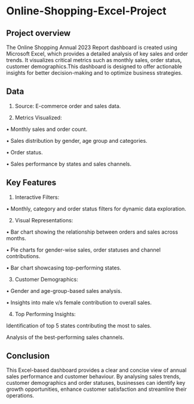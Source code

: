 # Online-Shopping-Excel-Project

## Project overview

The Online Shopping Annual 2023 Report dashboard is created using Microsoft Excel, which provides a detailed analysis of key sales and order trends. It visualizes critical metrics such as monthly sales, order status, customer demographics.This dashboard is designed to offer actionable insights for better decision-making and to optimize business strategies.

## Data

1.	Source: E-commerce order and sales data.
   
2.	Metrics Visualized:
   
  •	Monthly sales and order count.
  
  •	Sales distribution by gender, age group and categories.
  
  •	Order status.
  
  •	Sales performance by states and sales channels.
 
## Key Features
1.	Interactive Filters:
   
  •	Monthly, category and order status filters for dynamic data exploration.

2.	Visual Representations:
   
  •	Bar chart showing the relationship between orders and sales across months.
  
  •	Pie charts for gender-wise sales, order statuses and channel contributions.
  
  •	Bar chart showcasing top-performing states.

3.	Customer Demographics:
   
  •	Gender and age-group-based sales analysis.
  
  •	Insights into male v/s female contribution to overall sales.

4.	Top Performing Insights:
   
  Identification of top 5 states contributing the most to sales.
  
  Analysis of the best-performing sales channels.

## Conclusion
This Excel-based dashboard provides a clear and concise view of annual sales performance and customer behaviour. By analysing sales trends, customer demographics and order statuses, businesses can identify key growth opportunities, enhance customer satisfaction and streamline their operations. 
